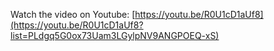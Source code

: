 Watch the video on Youtube: [https://youtu.be/R0U1cD1aUf8](https://youtu.be/R0U1cD1aUf8?list=PLdgq5G0ox73Uam3LGylpNV9ANGPOEQ-xS)